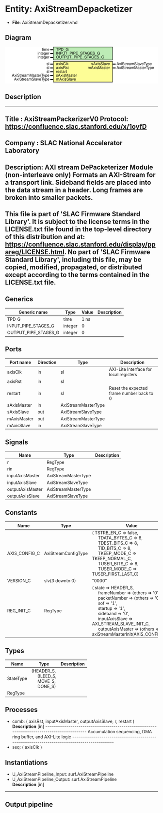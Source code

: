 # Entity: AxiStreamDepacketizer

- **File**: AxiStreamDepacketizer.vhd
## Diagram

![Diagram](AxiStreamDepacketizer.svg "Diagram")
## Description

-----------------------------------------------------------------------------
 Title      : AxiStreamPackerizerV0 Protocol: https://confluence.slac.stanford.edu/x/1oyfD
-----------------------------------------------------------------------------
 Company    : SLAC National Accelerator Laboratory
-----------------------------------------------------------------------------
 Description: AXI stream DePacketerizer Module (non-interleave only)
    Formats an AXI-Stream for a transport link.
    Sideband fields are placed into the data stream in a header.
    Long frames are broken into smaller packets.
-----------------------------------------------------------------------------
 This file is part of 'SLAC Firmware Standard Library'.
 It is subject to the license terms in the LICENSE.txt file found in the
 top-level directory of this distribution and at:
    https://confluence.slac.stanford.edu/display/ppareg/LICENSE.html.
 No part of 'SLAC Firmware Standard Library', including this file,
 may be copied, modified, propagated, or distributed except according to
 the terms contained in the LICENSE.txt file.
-----------------------------------------------------------------------------
## Generics

| Generic name         | Type    | Value | Description |
| -------------------- | ------- | ----- | ----------- |
| TPD_G                | time    | 1 ns  |             |
| INPUT_PIPE_STAGES_G  | integer | 0     |             |
| OUTPUT_PIPE_STAGES_G | integer | 0     |             |
## Ports

| Port name   | Direction | Type                | Description                                |
| ----------- | --------- | ------------------- | ------------------------------------------ |
| axisClk     | in        | sl                  | AXI-Lite Interface for local registers     |
| axisRst     | in        | sl                  |                                            |
| restart     | in        | sl                  |  Reset the expected frame number back to 0 |
| sAxisMaster | in        | AxiStreamMasterType |                                            |
| sAxisSlave  | out       | AxiStreamSlaveType  |                                            |
| mAxisMaster | out       | AxiStreamMasterType |                                            |
| mAxisSlave  | in        | AxiStreamSlaveType  |                                            |
## Signals

| Name             | Type                | Description |
| ---------------- | ------------------- | ----------- |
| r                | RegType             |             |
| rin              | RegType             |             |
| inputAxisMaster  | AxiStreamMasterType |             |
| inputAxisSlave   | AxiStreamSlaveType  |             |
| outputAxisMaster | AxiStreamMasterType |             |
| outputAxisSlave  | AxiStreamSlaveType  |             |
## Constants

| Name          | Type                | Value                                                                                                                                                                                                                                                                                                                                                                                                                                                                                                                                                                                                              | Description |
| ------------- | ------------------- | ------------------------------------------------------------------------------------------------------------------------------------------------------------------------------------------------------------------------------------------------------------------------------------------------------------------------------------------------------------------------------------------------------------------------------------------------------------------------------------------------------------------------------------------------------------------------------------------------------------------ | ----------- |
| AXIS_CONFIG_C | AxiStreamConfigType |  (       TSTRB_EN_C    => false,<br><span style="padding-left:20px">       TDATA_BYTES_C => 8,<br><span style="padding-left:20px">       TDEST_BITS_C  => 8,<br><span style="padding-left:20px">       TID_BITS_C    => 8,<br><span style="padding-left:20px">       TKEEP_MODE_C  => TKEEP_NORMAL_C,<br><span style="padding-left:20px">       TUSER_BITS_C  => 8,<br><span style="padding-left:20px">       TUSER_MODE_C  => TUSER_FIRST_LAST_C)                                                                                                                                                                 |             |
| VERSION_C     | slv(3 downto 0)     |  "0000"                                                                                                                                                                                                                                                                                                                                                                                                                                                                                                                                                                                                            |             |
| REG_INIT_C    | RegType             |  (       state            => HEADER_S,<br><span style="padding-left:20px">       frameNumber      => (others => '0'),<br><span style="padding-left:20px">       packetNumber     => (others => '0'),<br><span style="padding-left:20px">       sof              => '1',<br><span style="padding-left:20px">       startup          => '1',<br><span style="padding-left:20px">       sideband         => '0',<br><span style="padding-left:20px">       inputAxisSlave   => AXI_STREAM_SLAVE_INIT_C,<br><span style="padding-left:20px">       outputAxisMaster => (others => axiStreamMasterInit(AXIS_CONFIG_C))) |             |
## Types

| Name      | Type                                                                                                                                             | Description |
| --------- | ------------------------------------------------------------------------------------------------------------------------------------------------ | ----------- |
| StateType | (HEADER_S,<br><span style="padding-left:20px"> BLEED_S,<br><span style="padding-left:20px"> MOVE_S,<br><span style="padding-left:20px"> DONE_S)  |             |
| RegType   |                                                                                                                                                  |             |
## Processes
- comb: ( axisRst, inputAxisMaster, outputAxisSlave, r, restart )
</br>**Description**
 [in] -----------------------------------------------------------------------------------------------  Accumulation sequencing, DMA ring buffer, and AXI-Lite logic ----------------------------------------------------------------------------------------------- 
- seq: ( axisClk )
## Instantiations

- U_AxiStreamPipeline_Input: surf.AxiStreamPipeline
- U_AxiStreamPipeline_Output: surf.AxiStreamPipeline
</br>**Description**
 [in]
---------------------------------------------------------------------------------------------------------------------------------------------------------------------------------------------------
 Output pipeline
---------------------------------------------------------------------------------------------------------------------------------------------------------------------------------------------------

